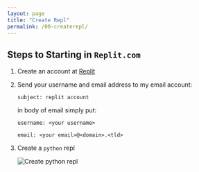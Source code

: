 ```yaml
---
layout: page
title: "Create Repl"
permalink: /00-createrepl/
---
```


## Steps to Starting in `Replit.com`

1.  Create an account at [Replit](https://replit.com)

2.  Send your username and email address to my email account:

    `subject: replit account`

    in body of email simply put:

    `username: <your username>`

    `email: <your email>@<domain>.<tld>`

3.  Create a `python` repl

    ![Create python repl](/assets/images/replify.gif)




